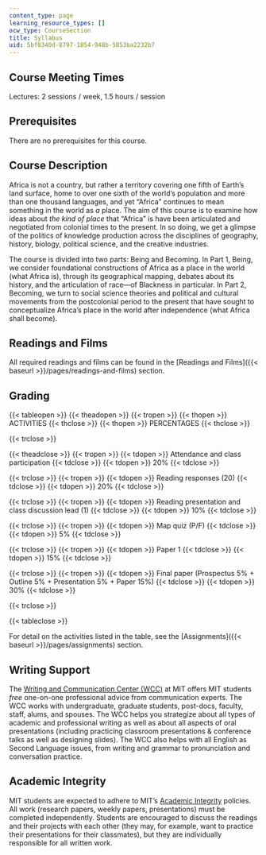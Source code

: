 ```yaml
---
content_type: page
learning_resource_types: []
ocw_type: CourseSection
title: Syllabus
uid: 5bf0340d-8797-1854-948b-5853ba2232b7
---
```


Course Meeting Times
--------------------

Lectures: 2 sessions / week, 1.5 hours / session

Prerequisites
-------------

There are no prerequisites for this course.

Course Description
------------------

Africa is not a country, but rather a territory covering one fifth of Earth’s land surface, home to over one sixth of the world’s population and more than one thousand languages, and yet “Africa” continues to mean something in the world as _a_ place. The aim of this course is to examine how ideas about _the kind of place_ that “Africa” is have been articulated and negotiated from colonial times to the present. In so doing, we get a glimpse of the politics of knowledge production across the disciplines of geography, history, biology, political science, and the creative industries.

The course is divided into two parts: Being and Becoming. In Part 1, Being, we consider foundational constructions of Africa as a place in the world (what Africa is), through its geographical mapping, debates about its history, and the articulation of race—of Blackness in particular. In Part 2, Becoming, we turn to social science theories and political and cultural movements from the postcolonial period to the present that have sought to conceptualize Africa’s place in the world after independence (what Africa shall become).

Readings and Films
------------------

All required readings and films can be found in the [Readings and Films]({{< baseurl >}}/pages/readings-and-films) section.

Grading
-------

{{< tableopen >}}
{{< theadopen >}}
{{< tropen >}}
{{< thopen >}}
ACTIVITIES
{{< thclose >}}
{{< thopen >}}
PERCENTAGES
{{< thclose >}}

{{< trclose >}}

{{< theadclose >}}
{{< tropen >}}
{{< tdopen >}}
Attendance and class participation
{{< tdclose >}}
{{< tdopen >}}
20%
{{< tdclose >}}

{{< trclose >}}
{{< tropen >}}
{{< tdopen >}}
Reading responses (20)
{{< tdclose >}}
{{< tdopen >}}
20%
{{< tdclose >}}

{{< trclose >}}
{{< tropen >}}
{{< tdopen >}}
Reading presentation and class discussion lead (1)
{{< tdclose >}}
{{< tdopen >}}
10%
{{< tdclose >}}

{{< trclose >}}
{{< tropen >}}
{{< tdopen >}}
Map quiz (P/F)
{{< tdclose >}}
{{< tdopen >}}
5%
{{< tdclose >}}

{{< trclose >}}
{{< tropen >}}
{{< tdopen >}}
Paper 1
{{< tdclose >}}
{{< tdopen >}}
15%
{{< tdclose >}}

{{< trclose >}}
{{< tropen >}}
{{< tdopen >}}
Final paper (Prospectus 5% + Outline 5% + Presentation 5% + Paper 15%)
{{< tdclose >}}
{{< tdopen >}}
30%
{{< tdclose >}}

{{< trclose >}}

{{< tableclose >}}

For detail on the activities listed in the table, see the [Assignments]({{< baseurl >}}/pages/assignments) section.

Writing Support
---------------

The [Writing and Communication Center (WCC)](https://cmsw.mit.edu/writing-and-communication-center/) at MIT offers MIT students _free_ one-on-one professional advice from communication experts. The WCC works with undergraduate, graduate students, post-docs, faculty, staff, alums, and spouses. The WCC helps you strategize about all types of academic and professional writing as well as about all aspects of oral presentations (including practicing classroom presentations & conference talks as well as designing slides). The WCC also helps with all English as Second Language issues, from writing and grammar to pronunciation and conversation practice.

Academic Integrity
------------------

MIT students are expected to adhere to MIT’s [Academic Integrity](https://integrity.mit.edu/) policies. All work (research papers, weekly papers, presentations) must be completed independently. Students are encouraged to discuss the readings and their projects with each other (they may, for example, want to practice their presentations for their classmates), but they are individually responsible for all written work.